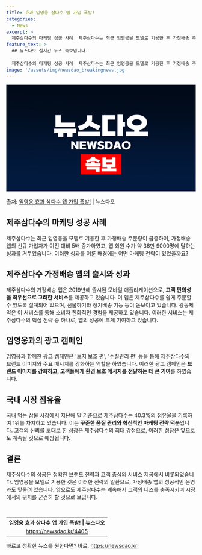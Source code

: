 ```yaml
---
title: 효과 임영웅 삼다수 앱 가입 폭발!
categories:
  - News
excerpt: >
  제주삼다수의 마케팅 성공 사례  제주삼다수는 최근 임영웅을 모델로 기용한 후 가정배송 주문량이 급증했다. 제…
feature_text: >
  ## 뉴스다오 실시간 뉴스 속보입니다.

  제주삼다수의 마케팅 성공 사례  제주삼다수는 최근 임영웅을 모델로 기용한 후 가정배송 주문량이 급증했다. 제…
image: '/assets/img/newsdao_breakingnews.jpg'
---
```


![뉴스다오 속보](/assets/img/newsdao_breakingnews.jpg)

<p>출처: <a href="https://newsdao.kr/4405" rel="dofollow">임영웅 효과 삼다수 앱 가입 폭발!</a> | 뉴스다오</p>

<h2 data-ke-size="size26">제주삼다수의 마케팅 성공 사례</h2>
제주삼다수는 최근 임영웅을 모델로 기용한 후 가정배송 주문량이 급증하여, 가정배송 앱의 신규 가입자가 이전 대비 5배 증가하였고, 앱 회원 수가 약 36만 9000명에 달하는 성과를 거두었습니다. 이러한 성과를 이룬 배경에는 어떤 마케팅 전략이 있었을까요?

<h2 data-ke-size="size26">제주삼다수 가정배송 앱의 출시와 성과</h2>
<p data-ke-size="size16">제주삼다수의 가정배송 앱은 2019년에 출시된 모바일 애플리케이션으로, <b>고객 편의성을 최우선으로 고려한 서비스</b>를 제공하고 있습니다. 이 앱은 제주삼다수를 쉽게 주문할 수 있도록 설계되어 있으며, 선물하기와 정기배송 기능 등이 돋보이고 있습니다. 광동제약은 이 서비스를 통해 소비자 친화적인 경험을 제공하고 있습니다. 이러한 서비스는 제주삼다수의 핵심 전략 중 하나로, 앱의 성공에 크게 기여하고 있습니다.</p>

<h2 data-ke-size="size26">임영웅과의 광고 캠페인</h2>
<p data-ke-size="size16">임영웅과 함께한 광고 캠페인은 '토지 보호 편', '수질관리 편' 등을 통해 제주삼다수의 브랜드 이미지와 주요 메시지를 강화하는 역할을 하였습니다. 이러한 광고 캠페인은 <b>브랜드 이미지를 강화하고, 고객들에게 환경 보호 메시지를 전달하는 데 큰 기여</b>를 하였습니다.</p>

<h2 data-ke-size="size26">국내 시장 점유율</h2>
<p data-ke-size="size16">국내 먹는 삼물 시장에서 지난해 말 기준으로 제주삼다수는 40.3%의 점유율을 기록하여 1위를 차지하고 있습니다. 이는 <b>꾸준한 품질 관리와 혁신적인 마케팅 전략 덕분</b>입니다. 고객의 신뢰를 토대로 한 성장은 제주삼다수의 최대 강점으로, 이러한 성장은 앞으로도 계속될 것으로 예상됩니다.</p>

<h2 data-ke-size="size26">결론</h2>
<p data-ke-size="size16">제주삼다수의 성공은 정확한 브랜드 전략과 고객 중심의 서비스 제공에서 비롯되었습니다. 임영웅을 모델로 기용한 것은 이러한 전략의 일환으로, 가정배송 앱의 성공적인 운영과도 맞물려 있습니다. 앞으로도 제주삼다수는 계속해서 고객의 니즈를 충족시키며 시장에서의 위치를 굳건히 할 것으로 보입니다.</p>

<p data-ke-size="size16">&nbsp;</p>
<table>
	<tbody>
		<tr>
			<td style="text-align: center; height: 17px;"><b>임영웅 효과 삼다수 앱 가입 폭발! | 뉴스다오</b></td>
		</tr>
		<tr>
			<td style="text-align: center; height: 17px;"><a href="https://newsdao.kr/4405">https://newsdao.kr/4405</a></td>
		</tr>
	</tbody>
</table>
<p data-ke-size="size16"></p> 

빠르고 정확한 뉴스를 원한다면? 바로, <a href="https://newsdao.kr" rel="dofollow">https://newsdao.kr</a>


    
